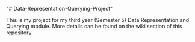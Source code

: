 "# Data-Representation-Querying-Project" 

This is my project for my third year (Semester 5) Data Representation and Querying module. More details can be found on the wiki section of this repository.
